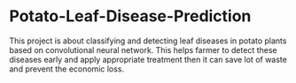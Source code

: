 # Potato-Leaf-Disease-Prediction
This project is about classifying and detecting leaf diseases in potato plants based on convolutional neural network.  This helps farmer to detect these diseases early and apply appropriate treatment then it can save lot of waste and prevent the economic loss.
